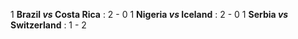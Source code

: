 1 **Brazil _vs_ Costa Rica** : 2 - 0
1 **Nigeria _vs_ Iceland** : 2 - 0
1 **Serbia _vs_ Switzerland** : 1 - 2
